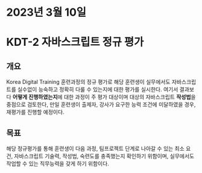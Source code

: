 # 2023년 3월 10일
# KDT-2 자바스크립트 정규 평가
## 개요
Korea Digital Training 훈련과정의 정규 평가로 해당 훈련생이 실무에서도 자바스크립트를 실수없이 능숙하고 정확히 다룰 수 있는지에 대한 평가를 실시한다. 여기서 결과보다 **어떻게 진행하였는지**에 대한 과정이 주 평가 대상이며 대상의 자바스크립트 **작성법**을 중점으로 검토한다, 만일 훈련생이 출제자, 강사가 요구한 능력 조건에 미달하였을 경우, 재평가를 진행할 예정이다.
## 목표
해당 정규평가를 통해 훈련생이 다음 과정, 팀프로젝트 단계로 나아갈 수 있는 최소 요건, 자바스크립트 기술력, 작성법, 숙련도를 충족했는지 확인하기 위함이며, 실무에서도 작업할 수 있는 직무능력을 갖게 하기 위함이다.